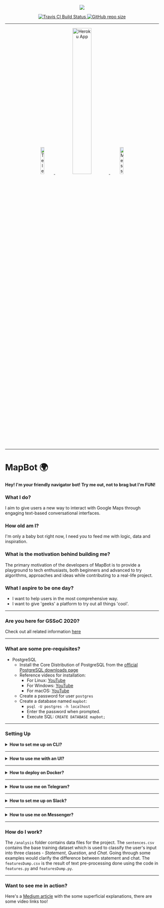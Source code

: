 <p align="center">
  <img src="https://forthebadge.com/images/badges/made-with-python.svg">
</p>
<p align="center">
  <a href="https://travis-ci.com/vishakha-lall/MapBot">
    <img alt="Travis CI Build Status" src="https://travis-ci.com/vishakha-lall/MapBot.svg?branch=gssoc-master">
  </a>
  <a href="https://github.com/vishakha-lall/MapBot/">
    <img alt="GitHub repo size" src="https://img.shields.io/github/repo-size/vishakha-lall/MapBot?color=darkblue&label=%20&logo=github">
  </a>
</p>
<hr>
<p align="center">
  <a href="http://t.me/ChristopherMapbot">
    <img alt="Telegram Bot" src="https://upload.wikimedia.org/wikipedia/commons/8/82/Telegram_logo.svg" width="15%"">
  </a>
  <a href="https://christopher-mapbot.herokuapp.com/">
    <img alt="Heroku App" src="https://user-images.githubusercontent.com/39518771/82949337-0cc59000-9fc1-11ea-94b6-f7e31d18e805.jpg" width="35%" >
  </a>
  <a href="http://m.me/christophermapbot">
    <img alt="Messenger Bot" src="https://user-images.githubusercontent.com/39518771/83188624-a15cf900-a14d-11ea-8359-72dac011eb6f.png" width="15%" >
  </a>
</p>
<hr>

# MapBot :earth_africa:

#### Hey! I'm your friendly navigator bot! Try me out, not to brag but I'm FUN!



### What I do?

I aim to give users a new way to interact with Google Maps through engaging text-based conversational interfaces.

### How old am I?

I'm only a baby bot right now, I need you to feed me with logic, data and inspiration.

### What is the motivation behind building me?

The primary motivation of the developers of MapBot is to provide a playground to tech enthusiasts, both beginners and advanced to try algorithms, approaches and ideas while contributing to a real-life project.

### What I aspire to be one day?

- I want to help users in the most comprehensive way.
- I want to give 'geeks' a platform to try out all things 'cool'.

------

### Are you here for GSSoC 2020?

Check out all related information [here](GSSoC.md)

------

### What are some pre-requisites?

- PostgreSQL
  - Install the Core Distribution of PostgreSQL from the [official PostgreSQL downloads page](https://www.postgresql.org/download/)
  - Reference videos for installation:
    - For Linux: [YouTube](https://www.youtube.com/watch?v=-LwI4HMR_Eg)
    - For Windows: [YouTube](https://www.youtube.com/watch?v=e1MwsT5FJRQ)
    - For macOS: [YouTube](https://www.youtube.com/watch?v=5AOkxqFaYEE)
  - Create a password for user `postgres`
  - Create a database named `mapbot`:
    - `psql -U postgres -h localhost`
    - Enter the password when prompted.
    - Execute SQL: `CREATE DATABASE mapbot;`
-----

### Setting Up

<details>
<summary><strong>How to set me up on CLI?</strong></summary>
<br>

- Clone the repository
- Verify existence of the **mapbot** database in PostgreSQL
- Run `git update-index --assume-unchanged ENV/.env`
- Fill the existing template in `ENV/.env` with the corresponding values following the `KEY=VALUE` format
- Install dependencies from `requirements.txt` file. Run `pip install -r requirements.txt`
- You're all set up, run the `init.py` file. `python init.py`
- It is recommended that you set this project up in a virtual environment to keep the dependencies separated and for easier debugging. Here's how you can do that -
    1. [Python](https://realpython.com/python-virtual-environments-a-primer/#why-the-need-for-virtual-environments)
    2. [Conda](https://docs.conda.io/projects/conda/en/latest/user-guide/tasks/manage-environments.html)

</details>

------

<details>
<summary><strong>How to use me with an UI?</strong></summary>
<br>

- Want to set up the UI locally? Head to the [other branch](https://github.com/vishakha-lall/MapBot/tree/gssoc-master).
- Want the cloud hosted UI?
  - Wake me up at [Heroku UI](https://christopher-mapbot.herokuapp.com/)
  - Once I'm awake, happy interacting.

</details>

------

<details>
<summary><strong>How to deploy on Docker?</strong></summary>
<br>

#### What are some pre-requisites? (with Docker)

- Docker
  - Take a look at [this](https://docs.docker.com/install/) for detailed installation instructions for Docker on Windows, Linux and Mac systems.
  - Verify the installations by `docker --version` and `docker-compose --version`

#### How to set me up Docker style?
- Clone the repository
- Fill up the `GCLOUD_API_KEY` in `ENV/docker.env`
- Run `docker-compose up`
- Visit `localhost:5000` to interact with the deployment

</details>

------

<details>
<summary><strong>How to use me on Telegram?</strong></summary>
<br>

- Want to create your own Telegram Bot? Head to the [other branch](https://github.com/vishakha-lall/MapBot/tree/gssoc-master).
- Want to use a cloud hosted version of me?
  - Hit me up at my telegram bot username [@ChristopherMapbot](http://t.me/ChristopherMapbot) to initiate a chat.
  - P.S.: I generally sleep when unused. So, may need some time to answer the first text
  - Just type "Bye" in the chat to let me know you're done and I'll get back to sleep.

</details>

------

<details>
<summary><strong>How to set me up on Slack?</strong></summary>
<br>

- Clone the repository
- Verify existence of the **mapbot** database in PostgreSQL
- Run `git update-index --assume-unchanged ENV/.env`
- Fill the existing template in `ENV/.env` with the corresponding values following the `KEY=VALUE` format
- Follow the steps prompted [here](https://api.slack.com/apps?new_classic_app=1) to create a **classic** slack app. Navigate to **Basic Information** section of the slack app. Under the **Add features and functionality** subheading click on **Bots**. Click on **Add Legacy Bot User** and enter the **display name** and **default username** of your bot. Navigate to **Basic Information** section of the slack app on the sidebar and copy the **Client ID** and **Client Secret** and then paste these to the `ENV/.env` file as: `SLACK_CLIENT_ID=<Your Client ID>` and `SLACK_CLIENT_SECRET=<Your Client Secret>`. Navigate to the **OAuth & Permissions** section. Under the **Redirect URLs** subheading add `http://localhost:5000/post_auth`.
- Install dependencies from `requirements.txt` file. Run `pip install -r requirements.txt`
- Run `python app.py`. The server will start at your localhost. Navigate to `http://localhost:5000/begin_auth`. Click `Add to Slack` button. Select the workspace from the top right and hit `Allow`. Successfully completing this step would automate the creation of  `SLACK_BOT_TOKEN` in the `ENV/.env` file.
- In another terminal, run `python slackbot.py`.
- Open the workspace in Slack and invite the bot to the channel: `@YOUR_BOT_DEFAULT_USERNAME` message in the channel. Click on **Invite to Channel**.

</details>

------

<details>
<summary><strong>How to use me on Messenger?</strong></summary>
<br>

- Want to create your own Messenger Bot? Head to the [other branch](https://github.com/vishakha-lall/MapBot/tree/gssoc-master).
- Want to use a cloud hosted version of me?
  - Hit me up on [Messenger](http://m.me/christophermapbot) to initiate a chat.
  - P.S.: I generally sleep when unused. So, may need some time to answer the first text.
  - Just type "Bye" in the chat to let me know you're done and I'll get back to sleep.

</details>

------

### How do I work?

The `/analysis` folder contains data files for the project. The `sentences.csv` contains the base training dataset which is used to classify the user's input into three classes - *Statement*, *Question*, and *Chat*. Going through some examples would clarify the difference between statement and chat. The `featuresDump.csv` is the result of text pre-processing done using the code in `features.py` and `featuresDump.py`.

------
### Want to see me in action?

Here's a [Medium article](http://bit.ly/39Y9WCq) with the some superficial explanations, there are some video links too!
